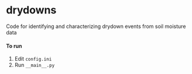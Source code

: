 # drydowns
Code for identifying and characterizing drydown events from soil moisture data

#### To run
1. Edit `config.ini`
2. Run `__main__.py`

